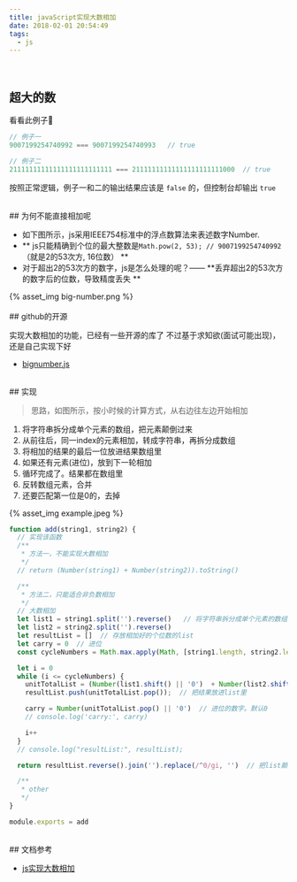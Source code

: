 ```yaml
---
title: javaScript实现大数相加
date: 2018-02-01 20:54:49
tags:
  - js
---
```


<br />

## 超大的数

看看此例子🌰
```js
// 例子一
9007199254740992 === 9007199254740993   // true

// 例子二
21111111111111111111111111 === 21111111111111111111111000  // true
```
按照正常逻辑，例子一和二的输出结果应该是 `false` 的，但控制台却输出 `true`

<!-- more -->

<br />
## 为何不能直接相加呢

- 如下图所示，js采用IEEE754标准中的浮点数算法来表述数字Number.
- ** js只能精确到个位的最大整数是`Math.pow(2, 53); // 9007199254740992`（就是2的53次方, 16位数） **
- 对于超出2的53次方的数字，js是怎么处理的呢？—— **丢弃超出2的53次方的数字后的位数，导致精度丢失 **

<div style="width: 600px">
  {% asset_img big-number.png %}
</div>

<br />
## github的开源

实现大数相加的功能，已经有一些开源的库了
不过基于求知欲(面试可能出现)，还是自己实现下好
- [bignumber.js](https://github.com/MikeMcl/bignumber.js)

<br />
## 实现

>  思路，如图所示，按小时候的计算方式，从右边往左边开始相加
  1. 将字符串拆分成单个元素的数组，把元素颠倒过来
  2. 从前往后，同一index的元素相加，转成字符串，再拆分成数组
  3. 将相加的结果的最后一位放进结果数组里
  4. 如果还有元素(进位)，放到下一轮相加
  5. 循环完成了。结果都在数组里
  6. 反转数组元素，合并
  7. 还要匹配第一位是0的，去掉

<div style="width: 600px">
  {% asset_img example.jpeg %}
</div>

```js
function add(string1, string2) {
  // 实现该函数
  /**
   * 方法一，不能实现大数相加
   */
  // return (Number(string1) + Number(string2)).toString()

  /**
   * 方法二，只能适合非负数相加
   */
  // 大数相加
  let list1 = string1.split('').reverse()   // 将字符串拆分成单个元素的数组，把元素颠倒过来
  let list2 = string2.split('').reverse()
  let resultList = []  // 存放相加好的个位数的list
  let carry = 0  // 进位
  const cycleNumbers = Math.max.apply(Math, [string1.length, string2.length])  // 相加的次数

  let i = 0
  while (i <= cycleNumbers) {
    unitTotalList = (Number(list1.shift() || '0')  + Number(list2.shift() || '0') + carry).toString().split('')  // 个位数相加
    resultList.push(unitTotalList.pop());  // 把结果放进list里

    carry = Number(unitTotalList.pop() || '0')  // 进位的数字。默认0
    // console.log('carry:', carry)

    i++
  }
  // console.log("resultList:", resultList);

  return resultList.reverse().join('').replace(/^0/gi, '')  // 把list颠倒过来，合并。如果最大的个位数是0，丢弃

  /**
   * other
   */
}

module.exports = add
```

<br />
## 文档参考

- [js实现大数相加](http://www.plqblog.com/views/article.php?id=29)
